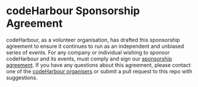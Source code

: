# codeHarbour Sponsorship Agreement

codeHarbour, as a volunteer organisation, has drafted this sponsorship agreement to ensure it continues to run as an independent and unbiased series of events.
For any company or individual wishing to sponsor codeHarbour and its events, must comply and sign our [sponsorship agreement](./agreement.md).
If you have any questions about this agreement, please contact one of the [codeHarbour organisers](https://www.meetup.com/codeharbour/members/?op=leaders) or submit a pull request to this repo with suggestions.

